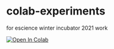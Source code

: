 # colab-experiments
for escience winter incubator 2021 work

[![Open In Colab](https://colab.research.google.com/assets/colab-badge.svg)](https://colab.research.google.com/github/scottyhq/colab-experiments/blob/master)
